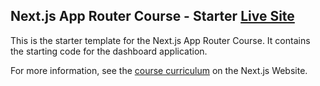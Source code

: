 ## Next.js App Router Course - Starter [Live Site](https://learn-nextjs-442zlo4lb-jmcbgaston.vercel.app/)

This is the starter template for the Next.js App Router Course. It contains the starting code for the dashboard application.

For more information, see the [course curriculum](https://nextjs.org/learn) on the Next.js Website.
